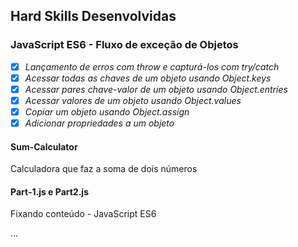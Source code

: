 ## Hard Skills Desenvolvidas

### JavaScript ES6 - Fluxo de exceção de Objetos

- [X] _Lançamento de erros com throw e capturá-los com try/catch_
- [X] _Acessar todas as chaves de um objeto usando Object.keys_
- [X] _Acessar pares chave-valor de um objeto usando Object.entries_
- [X] _Acessar valores de um objeto usando Object.values_
- [X] _Copiar um objeto usando Object.assign_
- [X] _Adicionar propriedades a um objeto_

#### Sum-Calculator
Calculadora que faz a soma de dois números

#### Part-1.js e Part2.js
Fixando conteúdo - JavaScript ES6

...
